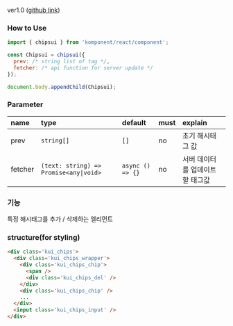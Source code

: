 ver1.0 ([github link](https://github.com/Komponent1/Komponent/tree/master/React/app/srcs/components/contextmenu))

### How to Use

~~~javascript
import { chipsui } from 'komponent/react/component';

const Chipsui = chipsui({
  prev: /* string list of tag */,
  fetcher: /* api function for server update */
});

document.body.appendChild(Chipsui);
~~~

### Parameter

|name|type|default|must|explain|
|:---|:---|:---|:---|:---|
|prev|`string[]`|`[]`|no|초기 해시태그 값|
|fetcher|`(text: string) => Promise<any\|void>`|`async () => {}`|no|서버 데이터를 업데이트할 태그값|

### 기능
특정 해시태그를 추가 / 삭제하는 엘리먼트

### structure(for styling)
```html
<div class='kui_chips'>
  <div class='kui_chips_wrapper'>
    <div class='kui_chips_chip'>
      <span />
      <div class='kui_chips_del' />
    </div>
    <div class='kui_chips_chip' />
    ...
  </div>
  <input class='kui_chips_input' />
</div>

```
